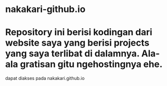 # nakakari-github.io
Repository ini berisi kodingan dari website saya yang berisi projects yang saya terlibat di dalamnya. Ala-ala gratisan gitu ngehostingnya ehe.
======================================================
dapat diakses pada
nakakari.github.io
